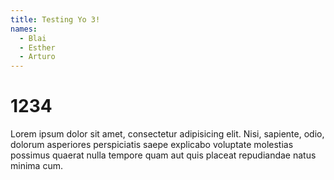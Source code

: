```yaml
---
title: Testing Yo 3!
names:
  - Blai
  - Esther
  - Arturo
---
```

# 1234

Lorem ipsum dolor sit amet, consectetur adipisicing elit. Nisi, sapiente, odio, dolorum asperiores perspiciatis saepe explicabo voluptate molestias possimus quaerat nulla tempore quam aut quis placeat repudiandae natus minima cum.
